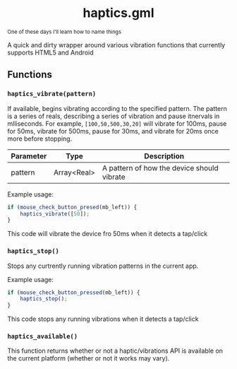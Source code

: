 # <center> haptics.gml </center> 
<sub> One of these days I'll learn how to name things </sub>

A quick and dirty wrapper around various vibration functions that currently supports HTML5 and Android



## Functions 

### `haptics_vibrate(pattern)`
If available, begins vibrating according to the specified pattern. The pattern is a series of reals, describing a series of vibration and pause itnervals in mlliseconds. For example, `[100,50,500,30,20]` will vibrate for 100ms, pause for 50ms, vibrate for 500ms, pause for 30ms, and vibrate for 20ms once more before stopping. 

| Parameter | Type | Description |
| - | - | - |
| pattern | Array\<Real> | A pattern of how the device should vibrate |

Example usage: 
```js
if (mouse_check_button_presed(mb_left)) {
	haptics_vibrate([50]);
}
```
This code will vibrate the device fro 50ms when it detects a tap/click

### `haptics_stop()`
Stops any curtrently running vibration patterns in the current app. 

Example usage:

```js
if (mouse_check_button_pressed(mb_left)) {
	haptics_stop();
}
```
This code stops any running vibrations when it detects a tap/click


### `haptics_available()`
This function returns whether or not a haptic/vibrations API is available on the current platform (whether or not it works may vary). 
